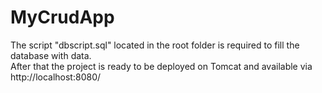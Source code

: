# MyCrudApp

The script "dbscript.sql" located in the root folder is required to fill the database with data.  
After that the project is ready to be deployed on Tomcat and available via  
http://localhost:8080/
